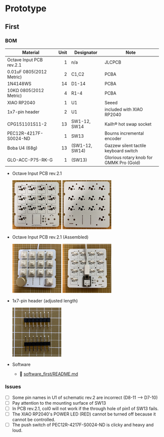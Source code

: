 # Prototype

## First

### BOM

| Material | Unit | Designator | Note |
|-|-:| -|-|
| Octave Input PCB rev.2.1 | 1 | n/a | JLCPCB |
| 0.01uF 0805(2012 Metric) | 2 | C1,C2 | PCBA |
| 1N4148WS | 14 | D1-14 | PCBA |
| 10KΩ 0805(2012 Metric) | 4 | R1-4 | PCBA |
| XIAO RP2040 | 1 | U1 | Seeed |
| 1x7-pin header | 2 | U1 | included with XIAO RP2040 |
| CPG151101S11-2 | 13 | SW1-12, SW14 | Kailh®︎ hot swap socket |
| PEC12R-4217F-S0024-ND | 1 | SW13 | Bourns incremental encoder |
| Boba U4 (68g) | 13 | (SW1-12, SW14) | Gazzew silent tactile keyboard switch |
| GLO-ACC-P75-RK-G | 1 | (SW13) | Glorious rotary knob for GMMK Pro (Gold) |

- Octave Input PCB rev.2.1

    <img src="IMG_4543.jpg" width="160"/> <img src="IMG_4544.jpg" width="160"/>

- Octave Input PCB rev.2.1 (Assembled)

    <img src="IMG_4546.jpg" width="160"/> <img src="IMG_4547.jpg" width="160"/>

- 1x7-pin header (adjusted length)

    <img src="IMG_4545.jpg" width="160"/>

- Software
  - 📄 [software_first/README.md](software_first/README.md)

### Issues

- [ ] Some pin names in U1 of schematic rev.2 are incorrect (D8-11 --> D7-10)
- [ ] Pay attention to the mounting surface of SW13
- [ ] In PCB rev.2.1, col0 will not work if the through hole of pin1 of SW13 fails.
- [ ] The XIAO RP2040's POWER LED (RED) cannot be turned off because it cannot be controlled.
- [ ] The push switch of PEC12R-4217F-S0024-ND is clicky and heavy and loud.